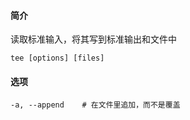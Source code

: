 #### 简介
读取标准输入，将其写到标准输出和文件中

```
tee [options] [files]
```

#### 选项

```
-a, --append	# 在文件里追加，而不是覆盖
```

